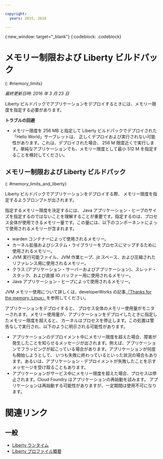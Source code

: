 ```yaml
---

copyright:
  years: 2015, 2016

---
```


{:new_window: target="_blank"}
{:codeblock: .codeblock}

# メモリー制限および Liberty ビルドパック
{: #memory_limits}

*最終更新日時: 2016 年 3 月 23 日*

Liberty ビルドパックでアプリケーションをデプロイするときには、メモリー限度を指定する必要があります。

**トラブルの回避**

* メモリー限度を 256 MB と指定して Liberty ビルドパックでデプロイされた「Hello World」サーブレットは、
正しくデプロイおよび実行されない可能性があります。これは、デプロイされた場合、
256 M 限度近くで実行します。単純なアプリケーションでも、メモリー限度として最小 512 M を指定することを検討してください。

## メモリー制限および Liberty ビルドパック
{: #memory_limits_and_liberty}


Liberty ビルドパックでアプリケーションをデプロイする際、
メモリー限度を指定するようプロンプトが出されます。

指定するメモリー限度を決定するには、
Java アプリケーション・ヒープのサイズを指定するのではないことを理解することが重要です。指定するのは、プロセス全体が使用できるメモリー量です。この量には、以下のコンポーネントによって使用されるメモリーが含まれます。

* warden コンテナーによって使用されるメモリー。
* カーネル拡張およびシステム・ライブラリーをプロセスにマップするために使用されるメモリー。
* JVM 実行可能ファイル、JVM 作業ヒープ、jit スペース、および圧縮されたリファレンス用に使用されるメモリー。
* クラス (アプリケーション・サーバーおよびアプリケーション)、スレッド・スタック、および直接 IO バッファー用に使用されるメモリー。
* Java アプリケーション・ヒープによって使用されるメモリー。

JVM メモリー使用について詳しくは、developerWorks の記事[『Thanks for the memory, Linux』](http://www.ibm.com/developerworks/library/j-nativememory-linux/)を参照してください。

アプリケーションをデプロイすると、
プロセス全体のメモリー使用量がモニターされます。メモリー使用量が、アプリケーションをデプロイしたときに指定したメモリー限度を超えると、
カーネルはプロセスを停止します。この処置は警告なしで実行され、以下のように明示される可能性があります。

* アプリケーションのデプロイメント中にメモリー限度を超えた場合、障害が発生したことを知らせるメッセージが出されます。例えば、アプリケーションでフラッピングが起こっている場合があります。アプリケーションが何度も開始しようとして、
いつも失敗に終わっているといった状況の場合もあります。あるいは、アプリケーション・デプロイメントが失敗したことを示すメッセージを受け取ることもあります。
* アプリケーションがサービス中にメモリー限度を超えた場合、プロセスは停止されます。Cloud Foundry はアプリケーションの再始動を試みます。
アプリケーションは再始動する可能性がありますが、一定期間は使用不可になります。

# 関連リンク
## 一般
* [Liberty ランタイム](index.html)
* [Liberty プロファイル概要](http://www-01.ibm.com/support/knowledgecenter/SSAW57_8.5.5/com.ibm.websphere.wlp.nd.doc/ae/cwlp_about.html)
